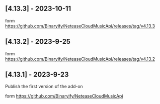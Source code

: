 ## [4.13.3] - 2023-10-11
form https://github.com/Binaryify/NeteaseCloudMusicApi/releases/tag/v4.13.3

## [4.13.2] - 2023-9-25
form https://github.com/Binaryify/NeteaseCloudMusicApi/releases/tag/v4.13.2

## [4.13.1] - 2023-9-23

Publish the first version of the add-on

form https://github.com/Binaryify/NeteaseCloudMusicApi
